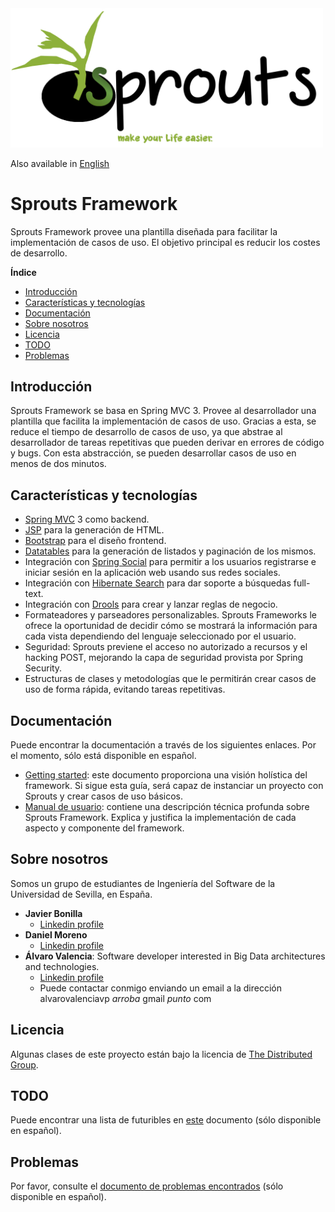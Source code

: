 <img src="https://github.com/Sprouts-Framework/Sprouts-Project/blob/master/doc/img/Sprouts%20-%20Banner.png" width="500">

Also available in [English](/README.md)
# Sprouts Framework
Sprouts Framework provee una plantilla diseñada para facilitar la implementación de casos de uso. El objetivo principal es reducir los costes de desarrollo.

**Índice**
- [Introducción](#introducción)
- [Características y tecnologías](#características-y-tecnologías)
- [Documentación](#documentación)
- [Sobre nosotros](#sobre-nosotros)
- [Licencia](#licencia)
- [TODO](#todo)
- [Problemas](#problemas)

## Introducción 
Sprouts Framework se basa en Spring MVC 3. Provee al desarrollador una plantilla que facilita la implementación de casos de uso. Gracias a esta, se reduce el tiempo de desarrollo de casos de uso, ya que abstrae al desarrollador de tareas repetitivas que pueden derivar en errores de código y bugs. Con esta abstracción, se pueden desarrollar casos de uso en menos de dos minutos.

## Características y tecnologías
- [Spring MVC](http://projects.spring.io/spring-framework/) 3 como backend.
- [JSP](http://www.oracle.com/technetwork/java/javaee/jsp/index.html) para la generación de HTML.
- [Bootstrap](http://getbootstrap.com/) para el diseño frontend.
- [Datatables](https://datatables.net/) para la generación de listados y paginación de los mismos.
- Integración con [Spring Social](http://projects.spring.io/spring-social/) para permitir a los usuarios registrarse e iniciar sesión en la aplicación web usando sus redes sociales.
- Integración con [Hibernate Search](http://hibernate.org/search/) para dar soporte a búsquedas full-text.
- Integración con [Drools](https://www.drools.org/) para crear y lanzar reglas de negocio.
- Formateadores y parseadores personalizables. Sprouts Frameworks le ofrece la oportunidad de decidir cómo se mostrará la información para cada vista dependiendo del lenguaje seleccionado por el usuario.
- Seguridad: Sprouts previene el acceso no autorizado a recursos y el hacking POST, mejorando la capa de seguridad provista por Spring Security.
- Estructuras de clases y metodologías que le permitirán crear casos de uso de forma rápida, evitando tareas repetitivas.

## Documentación
Puede encontrar la documentación a través de los siguientes enlaces. Por el momento, sólo está disponible en español.
- [Getting started](https://github.com/Sprouts-Framework/Sprouts-Project/blob/master/doc/Sprouts%20Framework%20-%20Getting%20Sarted.pdf): este documento proporciona una visión holística del framework. Si sigue esta guía, será capaz de instanciar un proyecto con Sprouts y crear casos de uso básicos.
- [Manual de usuario](https://github.com/Sprouts-Framework/Sprouts-Project/blob/master/doc/Sprouts%20Framework%20-%20%20Manual%20de%20Usuario.pdf): contiene una descripción técnica profunda sobre Sprouts Framework. Explica y justifica la implementación de cada aspecto y componente del framework.

## Sobre nosotros
Somos un grupo de estudiantes de Ingeniería del Software de la Universidad de Sevilla, en España.

- **Javier Bonilla**
  * [Linkedin profile](https://www.linkedin.com/in/javier-bonilla/)
- **Daniel Moreno**
  * [Linkedin profile](https://www.linkedin.com/in/daniel-moreno-380a44128/)
- **Álvaro Valencia**: Software developer interested in Big Data architectures and technologies.
  * [Linkedin profile](www.linkedin.com/in/alvaro-valencia)
  * Puede contactar conmigo enviando un email a la dirección alvarovalenciavp _arroba_ gmail _punto_ com

## Licencia
Algunas clases de este proyecto están bajo la licencia de [The Distributed Group](http://www.tdg-seville.info/License.html).

## TODO
Puede encontrar una lista de futuribles en [este](https://github.com/Sprouts-Framework/Sprouts-Project/blob/master/doc/Anexo%20-%20Futuribles.pdf) documento (sólo disponible en español).

## Problemas
Por favor, consulte el [documento de problemas encontrados](https://github.com/Sprouts-Framework/Sprouts-Project/blob/master/doc/Anexo%20-%20Problemas%20encontrados.pdf) (sólo disponible en español).
